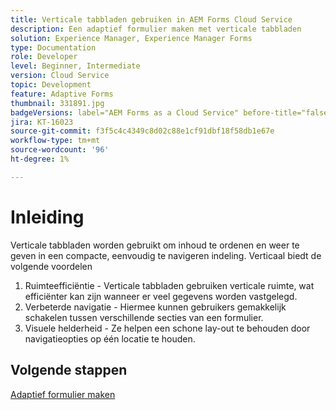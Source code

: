 ```yaml
---
title: Verticale tabbladen gebruiken in AEM Forms Cloud Service
description: Een adaptief formulier maken met verticale tabbladen
solution: Experience Manager, Experience Manager Forms
type: Documentation
role: Developer
level: Beginner, Intermediate
version: Cloud Service
topic: Development
feature: Adaptive Forms
thumbnail: 331891.jpg
badgeVersions: label="AEM Forms as a Cloud Service" before-title="false"
jira: KT-16023
source-git-commit: f3f5c4c4349c8d02c88e1cf91dbf18f58db1e67e
workflow-type: tm+mt
source-wordcount: '96'
ht-degree: 1%

---
```



# Inleiding

Verticale tabbladen worden gebruikt om inhoud te ordenen en weer te geven in een compacte, eenvoudig te navigeren indeling. Verticaal biedt de volgende voordelen
1. Ruimteefficiëntie - Verticale tabbladen gebruiken verticale ruimte, wat efficiënter kan zijn wanneer er veel gegevens worden vastgelegd.
1. Verbeterde navigatie - Hiermee kunnen gebruikers gemakkelijk schakelen tussen verschillende secties van een formulier.
1. Visuele helderheid - Ze helpen een schone lay-out te behouden door navigatieopties op één locatie te houden.

## Volgende stappen

[Adaptief formulier maken](./create-af.md)